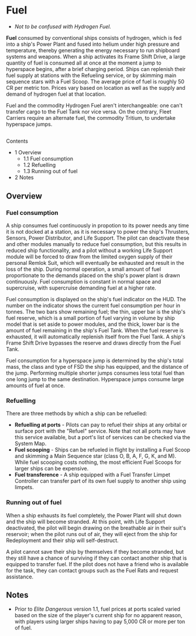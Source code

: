 # Fuel
- *Not to be confused with Hydrogen Fuel.*

**Fuel** consumed by conventional ships consists of hydrogen, which is fed into a ship's Power Plant and fused into helium under high pressure and temperature, thereby generating the energy necessary to run shipboard systems and weapons. When a ship activates its Frame Shift Drive, a large quantity of fuel is consumed all at once at the moment a jump to hyperspace begins, after a brief charging period. Ships can replenish their fuel supply at stations with the Refueling service, or by skimming main sequence stars with a Fuel Scoop. The average price of fuel is roughly 50 CR per metric ton. Prices vary based on location as well as the supply and demand of hydrogen fuel at that location.

Fuel and the commodity Hydrogen Fuel aren't interchangeable: one can't transfer cargo to the Fuel Tank nor vice versa. On the contrary, Fleet Carriers require an alternate fuel, the commodity Tritium, to undertake hyperspace jumps.

## 

Contents

- 1 Overview
    - 1.1 Fuel consumption
    - 1.2 Refuelling
    - 1.3 Running out of fuel
- 2 Notes

## Overview

### Fuel consumption

A ship consumes fuel continuously in propotion to its power needs any time it is not docked at a station, as it is necessary to power the ship's Thrusters, Sensors, Power Distributor, and Life Support. The pilot can deactivate these and other modules manually to reduce fuel consumption, but this results in reduced ship functionality, and a pilot without a working Life Support module will be forced to draw from the limited oxygen supply of their personal Remlok Suit, which will eventually be exhausted and result in the loss of the ship. During normal operation, a small amount of fuel proportionate to the demands placed on the ship's power plant is drawn continuously. Fuel consumption is constant in normal space and supercruise, with supercruise demanding fuel at a higher rate.

Fuel consumption is displayed on the ship's fuel indicator on the HUD. The number on the indicator shows the current fuel consumption per hour in tonnes. The two bars show remaining fuel; the thin, upper bar is the ship's fuel reserve, which is a small portion of fuel varying in volume by ship model that is set aside to power modules, and the thick, lower bar is the amount of fuel remaining in the ship's Fuel Tank. When the fuel reserve is exhausted, it will automatically replenish itself from the Fuel Tank. A ship's Frame Shift Drive bypasses the reserve and draws directly from the Fuel Tank.

Fuel consumption for a hyperspace jump is determined by the ship's total mass, the class and type of FSD the ship has equipped, and the distance of the jump. Performing multiple shorter jumps consumes less total fuel than one long jump to the same destination. Hyperspace jumps consume large amounts of fuel at once.

### Refuelling

There are three methods by which a ship can be refuelled:

- **Refuelling at ports** - Pilots can pay to refuel their ships at any orbital or surface port with the "Refuel" service. Note that not all ports may have this service available, but a port's list of services can be checked via the System Map.
- **Fuel scooping** - Ships can be refueled in flight by installing a Fuel Scoop and skimming a Main Sequence star (class O, B, A, F, G, K, and M). While fuel scooping costs nothing, the most efficient Fuel Scoops for larger ships can be expensive.
- **Fuel transference** - A ship equipped with a Fuel Transfer Limpet Controller can transfer part of its own fuel supply to another ship using limpets.

### Running out of fuel

When a ship exhausts its fuel completely, the Power Plant will shut down and the ship will become stranded. At this point, with Life Support deactivated, the pilot will begin drawing on the breathable air in their suit's reservoir; when the pilot runs out of air, they will eject from the ship for Redeployment and their ship will self-destruct.

A pilot cannot save their ship by themselves if they become stranded, but they still have a chance of surviving if they can contact another ship that is equipped to transfer fuel. If the pilot does not have a friend who is available for the task, they can contact groups such as the Fuel Rats and request assistance.

## Notes

- Prior to *Elite Dangerous* version 1.1, fuel prices at ports scaled varied based on the size of the player's current ship for no apparent reason, with players using larger ships having to pay 5,000 CR or more per ton of fuel.